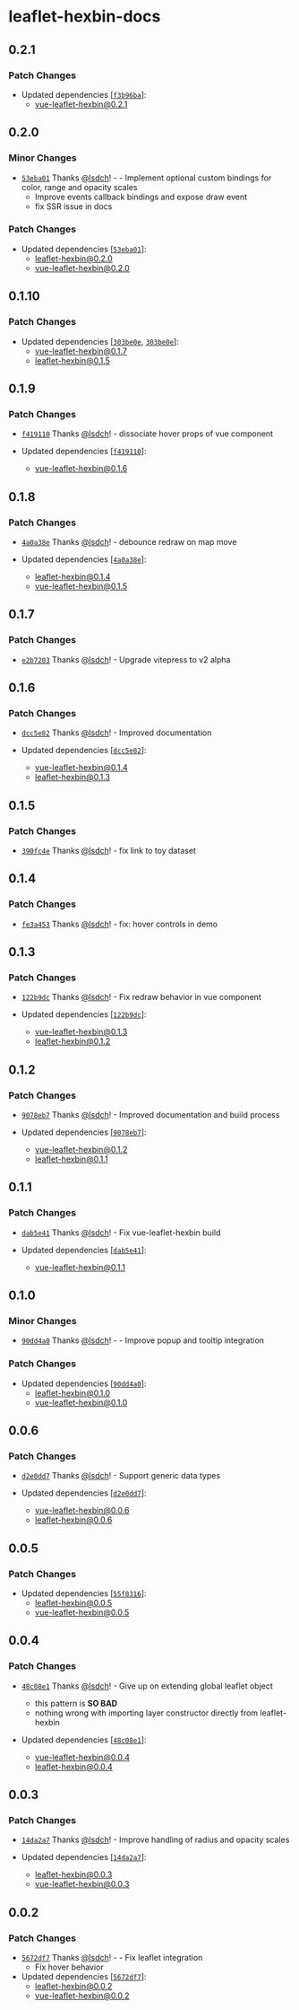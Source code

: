 # leaflet-hexbin-docs

## 0.2.1

### Patch Changes

- Updated dependencies [[`f3b96ba`](https://github.com/lsdch/leaflet-hexbin/commit/f3b96bae4db8fb1e59ee0be27cc4275df2600d48)]:
  - vue-leaflet-hexbin@0.2.1

## 0.2.0

### Minor Changes

- [`53eba01`](https://github.com/lsdch/leaflet-hexbin/commit/53eba0192854bbdc04c32dad6fd95fd01cf4181b) Thanks [@lsdch](https://github.com/lsdch)! - - Implement optional custom bindings for color, range and opacity scales
  - Improve events callback bindings and expose draw event
  - fix SSR issue in docs

### Patch Changes

- Updated dependencies [[`53eba01`](https://github.com/lsdch/leaflet-hexbin/commit/53eba0192854bbdc04c32dad6fd95fd01cf4181b)]:
  - leaflet-hexbin@0.2.0
  - vue-leaflet-hexbin@0.2.0

## 0.1.10

### Patch Changes

- Updated dependencies [[`303be0e`](https://github.com/lsdch/leaflet-hexbin/commit/303be0ed7da9ec67d5038f6cd194f89539ef0c81), [`303be0e`](https://github.com/lsdch/leaflet-hexbin/commit/303be0ed7da9ec67d5038f6cd194f89539ef0c81)]:
  - vue-leaflet-hexbin@0.1.7
  - leaflet-hexbin@0.1.5

## 0.1.9

### Patch Changes

- [`f419110`](https://github.com/lsdch/leaflet-hexbin/commit/f419110709b9d509afac392e6ff74216da55960e) Thanks [@lsdch](https://github.com/lsdch)! - dissociate hover props of vue component

- Updated dependencies [[`f419110`](https://github.com/lsdch/leaflet-hexbin/commit/f419110709b9d509afac392e6ff74216da55960e)]:
  - vue-leaflet-hexbin@0.1.6

## 0.1.8

### Patch Changes

- [`4a0a38e`](https://github.com/lsdch/leaflet-hexbin/commit/4a0a38ed8ef98c87c1154b4eeb12bdb65175a2e3) Thanks [@lsdch](https://github.com/lsdch)! - debounce redraw on map move

- Updated dependencies [[`4a0a38e`](https://github.com/lsdch/leaflet-hexbin/commit/4a0a38ed8ef98c87c1154b4eeb12bdb65175a2e3)]:
  - leaflet-hexbin@0.1.4
  - vue-leaflet-hexbin@0.1.5

## 0.1.7

### Patch Changes

- [`e2b7203`](https://github.com/lsdch/leaflet-hexbin/commit/e2b720325181d81c5f275d3289caeb47e903396b) Thanks [@lsdch](https://github.com/lsdch)! - Upgrade vitepress to v2 alpha

## 0.1.6

### Patch Changes

- [`dcc5e82`](https://github.com/lsdch/leaflet-hexbin/commit/dcc5e8296fd46f96947ca90408dbe9af0580c89e) Thanks [@lsdch](https://github.com/lsdch)! - Improved documentation

- Updated dependencies [[`dcc5e82`](https://github.com/lsdch/leaflet-hexbin/commit/dcc5e8296fd46f96947ca90408dbe9af0580c89e)]:
  - vue-leaflet-hexbin@0.1.4
  - leaflet-hexbin@0.1.3

## 0.1.5

### Patch Changes

- [`390fc4e`](https://github.com/lsdch/leaflet-hexbin/commit/390fc4e9255a804f468c1b99f7c87a1b77ee125d) Thanks [@lsdch](https://github.com/lsdch)! - fix link to toy dataset

## 0.1.4

### Patch Changes

- [`fe3a453`](https://github.com/lsdch/leaflet-hexbin/commit/fe3a45328c9c6ca24aefa059fdf1534d4e1b26fb) Thanks [@lsdch](https://github.com/lsdch)! - fix: hover controls in demo

## 0.1.3

### Patch Changes

- [`122b9dc`](https://github.com/lsdch/leaflet-hexbin/commit/122b9dc1932d021841f528dc8736dffc1bf43eaf) Thanks [@lsdch](https://github.com/lsdch)! - Fix redraw behavior in vue component

- Updated dependencies [[`122b9dc`](https://github.com/lsdch/leaflet-hexbin/commit/122b9dc1932d021841f528dc8736dffc1bf43eaf)]:
  - vue-leaflet-hexbin@0.1.3
  - leaflet-hexbin@0.1.2

## 0.1.2

### Patch Changes

- [`9078eb7`](https://github.com/lsdch/leaflet-hexbin/commit/9078eb7b1871488739a5eb32c65212c86a90a331) Thanks [@lsdch](https://github.com/lsdch)! - Improved documentation and build process

- Updated dependencies [[`9078eb7`](https://github.com/lsdch/leaflet-hexbin/commit/9078eb7b1871488739a5eb32c65212c86a90a331)]:
  - vue-leaflet-hexbin@0.1.2
  - leaflet-hexbin@0.1.1

## 0.1.1

### Patch Changes

- [`dab5e41`](https://github.com/lsdch/leaflet-hexbin/commit/dab5e4175d5477f48bcb16277b5c8b0ac3c53ad0) Thanks [@lsdch](https://github.com/lsdch)! - Fix vue-leaflet-hexbin build

- Updated dependencies [[`dab5e41`](https://github.com/lsdch/leaflet-hexbin/commit/dab5e4175d5477f48bcb16277b5c8b0ac3c53ad0)]:
  - vue-leaflet-hexbin@0.1.1

## 0.1.0

### Minor Changes

- [`90dd4a0`](https://github.com/lsdch/leaflet-hexbin/commit/90dd4a02aeecad33cea4e2cc0218c12f4673ce32) Thanks [@lsdch](https://github.com/lsdch)! - - Improve popup and tooltip integration

### Patch Changes

- Updated dependencies [[`90dd4a0`](https://github.com/lsdch/leaflet-hexbin/commit/90dd4a02aeecad33cea4e2cc0218c12f4673ce32)]:
  - leaflet-hexbin@0.1.0
  - vue-leaflet-hexbin@0.1.0

## 0.0.6

### Patch Changes

- [`d2e0dd7`](https://github.com/lsdch/leaflet-hexbin/commit/d2e0dd7637dd8d47c2b8de9ecc56ac42b6b6aea0) Thanks [@lsdch](https://github.com/lsdch)! - Support generic data types

- Updated dependencies [[`d2e0dd7`](https://github.com/lsdch/leaflet-hexbin/commit/d2e0dd7637dd8d47c2b8de9ecc56ac42b6b6aea0)]:
  - vue-leaflet-hexbin@0.0.6
  - leaflet-hexbin@0.0.6

## 0.0.5

### Patch Changes

- Updated dependencies [[`55f8316`](https://github.com/lsdch/leaflet-hexbin/commit/55f831647e4b95ac02f56da01a378d76dd7012db)]:
  - leaflet-hexbin@0.0.5
  - vue-leaflet-hexbin@0.0.5

## 0.0.4

### Patch Changes

- [`48c08e1`](https://github.com/lsdch/leaflet-hexbin/commit/48c08e1324ce67b7ce1392651895b029b47a2ce9) Thanks [@lsdch](https://github.com/lsdch)! - Give up on extending global leaflet object

  - this pattern is **SO BAD**
  - nothing wrong with importing layer constructor directly from leaflet-hexbin

- Updated dependencies [[`48c08e1`](https://github.com/lsdch/leaflet-hexbin/commit/48c08e1324ce67b7ce1392651895b029b47a2ce9)]:
  - vue-leaflet-hexbin@0.0.4
  - leaflet-hexbin@0.0.4

## 0.0.3

### Patch Changes

- [`14da2a7`](https://github.com/lsdch/leaflet-hexbin/commit/14da2a7da85356f474a39e7462e1ae73c40a920e) Thanks [@lsdch](https://github.com/lsdch)! - Improve handling of radius and opacity scales

- Updated dependencies [[`14da2a7`](https://github.com/lsdch/leaflet-hexbin/commit/14da2a7da85356f474a39e7462e1ae73c40a920e)]:
  - leaflet-hexbin@0.0.3
  - vue-leaflet-hexbin@0.0.3

## 0.0.2

### Patch Changes

- [`5672df7`](https://github.com/lsdch/leaflet-hexbin/commit/5672df7a94880630d5d8c21f710c6d15f1421dd7) Thanks [@lsdch](https://github.com/lsdch)! - - Fix leaflet integration
  - Fix hover behavior
- Updated dependencies [[`5672df7`](https://github.com/lsdch/leaflet-hexbin/commit/5672df7a94880630d5d8c21f710c6d15f1421dd7)]:
  - leaflet-hexbin@0.0.2
  - vue-leaflet-hexbin@0.0.2

